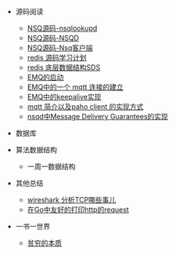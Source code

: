 - 源码阅读
    - [NSQ源码-nsqlookupd](https://github.com/lzh2nix/articles/issues/6) 
    - [NSQ源码-NSQD](https://github.com/lzh2nix/articles/issues/7)
    - [NSQ源码-Nsq客户端](https://github.com/lzh2nix/articles/issues/8)
    - [redis 源码学习计划](https://github.com/lzh2nix/articles/issues/12)
    - [redis 底层数据结构SDS](https://github.com/lzh2nix/articles/issues/13)
    - [EMQ的启动](https://github.com/lzh2nix/articles/issues/9)
    - [EMQ中的一个 mqtt 连接的建立](https://github.com/lzh2nix/articles/issues/14)
    - [EMQ中的keepalive实现](https://github.com/lzh2nix/articles/issues/10)
    - [mqtt 简介以及paho client 的实现方式](https://github.com/lzh2nix/articles/issues/16)
    - [nsqd中Message Delivery Guarantees的实现](https://github.com/lzh2nix/articles/issues/18)
- 数据库

- 算法数据结构
  - 一周一数据结构
- 其他总结
   - [wireshark 分析TCP哪些事儿](https://github.com/lzh2nix/articles/issues/11)
   - [在Go中友好的打印http的request](https://github.com/lzh2nix/articles/issues/17)
- 一书一世界
   - [贫穷的本质](https://github.com/lzh2nix/articles/issues/19)
